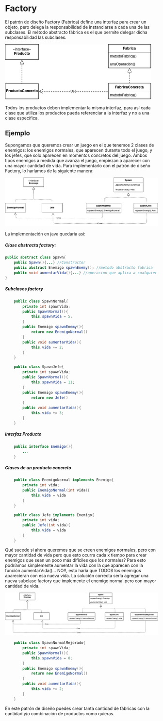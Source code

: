 # Factory

El patrón de diseño Factory (Fabrica) define una interfaz para crear un objeto, pero delega la responsabilidad de instanciarse a cada una de las subclases. El método abstracto fábrica es el que permite delegar dicha responsabilidad las subclases.

![FactoryUML](Factory.png)

Todos los productos deben implementar la misma interfaz, para así cada clase que utiliza los productos pueda referenciar a la interfaz y no a una clase específica.

## Ejemplo
Supongamos que queremos crear un juego en el que tenemos 2 clases de enemigos: los enemigos normales, que aparecen durante todo el juego, y los jefes, que solo aparecen en momentos concretos del juego. Ambos tipos enemigos a medida que avanza el juego, empiezan a aparecer con una mayor cantidad de vida.
Para implementarlo con el patrón de diseño Factory, lo haríamos de la siguiente manera:


![EnemyUML](Enemigos.png)

La implementación en java quedaria asi:

##### Clase abstracta factory:
```java
public abstract class Spawn{
    public Spawn(){...} //Constructor
    public abstract Enemigo spawnEnemy(); //metodo abstracto fabrica
    public void aumentarVida(){...} //operacion que aplica a cualquier fabrica
}
```

##### Subclases factory
```java
    public class SpawnNormal{
        private int spawnVida;
        public SpawnNormal(){
            this.spawnVida = 5;
        }
        public Enemigo spawnEnemy(){
            return new EnemigoNormal()
        }
        public void aumentarVida(){
            this.vida += 2;
        }
    }
```
```java
    public class SpawnJefe{
        private int spawnVida;
        public SpawnNormal(){
            this.spawnVida = 11;
        }
        public Enemigo spawnEnemy(){
            return new Jefe()
        }
        public void aumentarVida(){
            this.vida += 3;
        }
    }
```

##### Interfaz Producto
```java
    public interface Enemigo(){
        ...
    }
```

##### Clases de un producto concreto
```java
    public class EnemigoNormal implements Enemigo{
        private int vida;
        public EnemigoNormal(int vida){
            this.vida = vida
        }
    }
```
```java
    public class Jefe implements Enemigo{
        private int vida;
        public Jefe(int vida){
            this.vida = vida
        }
    }
```

Qué sucede si ahora queremos que se creen enemigos normales, pero con mayor cantidad de vida pero que esto ocurra cada x tiempo para crear enemigos que sean un poco más difíciles que los normales?
Para esto podríamos simplemente aumentar la vida con la que aparecen con la función aumentarVida()... NO!!, esto haría que TODOS los enemigos aparecieran con esa nueva vida. La solución correcta sería agregar una nueva subclase factory que implemente el enemigo normal pero con mayor cantidad de vida.

![Enemy2](Enemigos2.png)

```java
    public class SpawnNormalMejorado{
        private int spawnVida;
        public SpawnNormal(){
            this.spawnVida = 8;
        }
        public Enemigo spawnEnemy(){
            return new EnemigoNormal()
        }
        public void aumentarVida(){
            this.vida += 2;
        }
    }
```

En este patrón de diseño puedes crear tanta cantidad de fábricas con la cantidad y/o combinación de productos como quieras.
